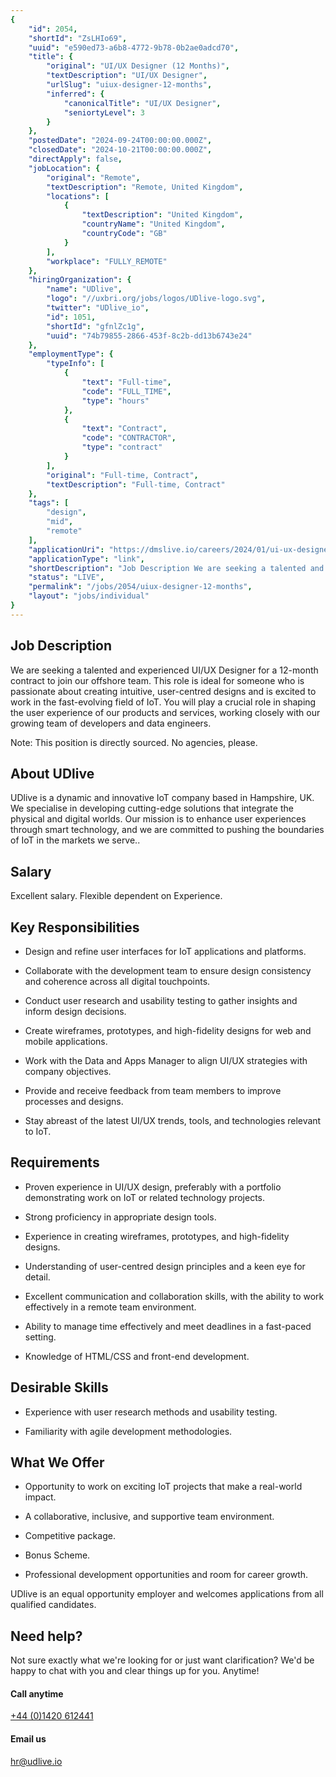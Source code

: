 ```yaml
---
{
	"id": 2054,
	"shortId": "ZsLHIo69",
	"uuid": "e590ed73-a6b8-4772-9b78-0b2ae0adcd70",
	"title": {
		"original": "UI/UX Designer (12 Months)",
		"textDescription": "UI/UX Designer",
		"urlSlug": "uiux-designer-12-months",
		"inferred": {
			"canonicalTitle": "UI/UX Designer",
			"seniortyLevel": 3
		}
	},
	"postedDate": "2024-09-24T00:00:00.000Z",
	"closedDate": "2024-10-21T00:00:00.000Z",
	"directApply": false,
	"jobLocation": {
		"original": "Remote",
		"textDescription": "Remote, United Kingdom",
		"locations": [
			{
				"textDescription": "United Kingdom",
				"countryName": "United Kingdom",
				"countryCode": "GB"
			}
		],
		"workplace": "FULLY_REMOTE"
	},
	"hiringOrganization": {
		"name": "UDlive",
		"logo": "//uxbri.org/jobs/logos/UDlive-logo.svg",
		"twitter": "UDlive_io",
		"id": 1051,
		"shortId": "gfnlZc1g",
		"uuid": "74b79855-2866-453f-8c2b-dd13b6743e24"
	},
	"employmentType": {
		"typeInfo": [
			{
				"text": "Full-time",
				"code": "FULL_TIME",
				"type": "hours"
			},
			{
				"text": "Contract",
				"code": "CONTRACTOR",
				"type": "contract"
			}
		],
		"original": "Full-time, Contract",
		"textDescription": "Full-time, Contract"
	},
	"tags": [
		"design",
		"mid",
		"remote"
	],
	"applicationUri": "https://dmslive.io/careers/2024/01/ui-ux-designer",
	"applicationType": "link",
	"shortDescription": "Job Description We are seeking a talented and experienced UI/UX/ Designer for a 12-month- contract to join our offshore team. This role is ideal for someone who is passionate about creating intuitive",
	"status": "LIVE",
	"permalink": "/jobs/2054/uiux-designer-12-months",
	"layout": "jobs/individual"
}
---
```

<h2>Job Description</h2><p>We are seeking a talented and experienced UI/UX Designer for a 12-month contract to join our offshore team. This role is ideal for someone who is passionate about creating intuitive, user-centred designs and is excited to work in the fast-evolving field of IoT. You will play a crucial role in shaping the user experience of our products and services, working closely with our growing team of developers and data engineers.</p><p>Note: This position is directly sourced. No agencies, please.</p><h2>About UDlive</h2><p>UDlive is a dynamic and innovative IoT company based in Hampshire, UK. We specialise in developing cutting-edge solutions that integrate the physical and digital worlds. Our mission is to enhance user experiences through smart technology, and we are committed to pushing the boundaries of IoT in the markets we serve..</p><h2>Salary</h2><p>Excellent salary. Flexible dependent on Experience.</p><h2>Key Responsibilities</h2><ul><li><p>Design and refine user interfaces for IoT applications and platforms.</p></li><li><p>Collaborate with the development team to ensure design consistency and coherence across all digital touchpoints.</p></li><li><p>Conduct user research and usability testing to gather insights and inform design decisions.</p></li><li><p>Create wireframes, prototypes, and high-fidelity designs for web and mobile applications.</p></li><li><p>Work with the Data and Apps Manager to align UI/UX strategies with company objectives.</p></li><li><p>Provide and receive feedback from team members to improve processes and designs.</p></li><li><p>Stay abreast of the latest UI/UX trends, tools, and technologies relevant to IoT.</p></li></ul><h2>Requirements</h2><ul><li><p>Proven experience in UI/UX design, preferably with a portfolio demonstrating work on IoT or related technology projects.</p></li><li><p>Strong proficiency in appropriate design tools.</p></li><li><p>Experience in creating wireframes, prototypes, and high-fidelity designs.</p></li><li><p>Understanding of user-centred design principles and a keen eye for detail.</p></li><li><p>Excellent communication and collaboration skills, with the ability to work effectively in a remote team environment.</p></li><li><p>Ability to manage time effectively and meet deadlines in a fast-paced setting.</p></li><li><p>Knowledge of HTML/CSS and front-end development.</p></li></ul><h2>Desirable Skills</h2><ul><li><p>Experience with user research methods and usability testing.</p></li><li><p>Familiarity with agile development methodologies.</p></li></ul><h2>What We Offer</h2><ul><li><p>Opportunity to work on exciting IoT projects that make a real-world impact.</p></li><li><p>A collaborative, inclusive, and supportive team environment.</p></li><li><p>Competitive package.</p></li><li><p>Bonus Scheme.</p></li><li><p>Professional development opportunities and room for career growth.</p></li></ul><p>UDlive is an equal opportunity employer and welcomes applications from all qualified candidates.</p><h2>Need help?</h2><p>Not sure exactly what we're looking for or just want clarification? We'd be happy to chat with you and clear things up for you. Anytime!</p><h4>Call anytime</h4><p><a target="_blank" rel="noopener noreferrer nofollow" href="tel:+44 (0)1420 612441">+44 (0)1420 612441</a></p><h4>Email us</h4><p><a target="_blank" rel="noopener noreferrer nofollow" href="mailto:hr@udlive.io">hr@udlive.io</a></p>
